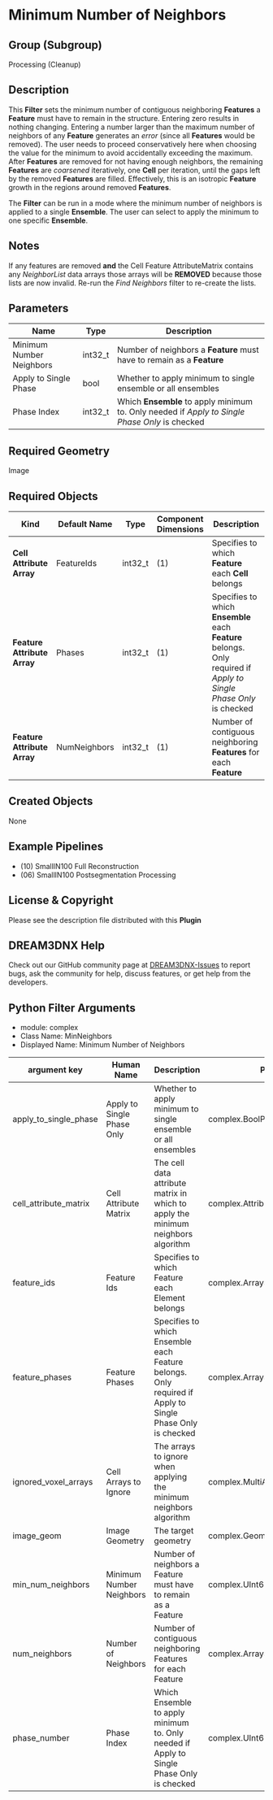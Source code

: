 # Minimum Number of Neighbors


## Group (Subgroup) ##

Processing (Cleanup)

## Description ##

This **Filter** sets the minimum number of contiguous neighboring **Features** a **Feature** must have to remain in the structure. Entering zero results in nothing changing.  Entering a number larger than the maximum number of neighbors of any **Feature** generates an *error* (since all **Features** would be removed). The user needs to proceed conservatively here when choosing the value for the minimum to avoid accidentally exceeding the maximum. After **Features** are removed for not having enough neighbors, the remaining **Features** are *coarsened* iteratively, one **Cell** per iteration, until the gaps left by the removed **Features** are filled.  Effectively, this is an isotropic **Feature** growth in the regions around removed **Features**.

The **Filter** can be run in a mode where the minimum number of neighbors is applied to a single **Ensemble**.  The user can select to apply the minimum to one specific **Ensemble**.

## Notes ##

If any features are removed **and** the Cell Feature AttributeMatrix contains any *NeighborList* data arrays those arrays will be **REMOVED** because those lists are now invalid. Re-run the *Find Neighbors* filter to re-create the lists.

## Parameters ##

| Name | Type | Description |
|------|------|-------------|
| Minimum Number Neighbors | int32_t | Number of neighbors a **Feature** must have to remain as a **Feature** |
| Apply to Single Phase | bool | Whether to apply minimum to single ensemble or all ensembles |
| Phase Index | int32_t | Which **Ensemble** to apply minimum to. Only needed if *Apply to Single Phase Only* is checked |

## Required Geometry ##

Image 

## Required Objects ##

| Kind | Default Name | Type | Component Dimensions | Description |
|------|--------------|------|----------------------|-------------|
| **Cell Attribute Array** | FeatureIds | int32_t | (1) | Specifies to which **Feature** each **Cell** belongs |
| **Feature Attribute Array** | Phases | int32_t | (1) | Specifies to which **Ensemble** each **Feature** belongs. Only required if *Apply to Single Phase Only* is checked  |
| **Feature Attribute Array** | NumNeighbors | int32_t | (1) | Number of contiguous neighboring **Features** for each **Feature** |

## Created Objects ##

None

## Example Pipelines ##

+ (10) SmallIN100 Full Reconstruction
+ (06) SmallIN100 Postsegmentation Processing

## License & Copyright ##

Please see the description file distributed with this **Plugin**

## DREAM3DNX Help

Check out our GitHub community page at [DREAM3DNX-Issues](https://github.com/BlueQuartzSoftware/DREAM3DNX-Issues) to report bugs, ask the community for help, discuss features, or get help from the developers.

## Python Filter Arguments

+ module: complex
+ Class Name: MinNeighbors
+ Displayed Name: Minimum Number of Neighbors

| argument key | Human Name | Description | Parameter Type |
|--------------|------------|-------------|----------------|
| apply_to_single_phase | Apply to Single Phase Only | Whether to apply minimum to single ensemble or all ensembles | complex.BoolParameter |
| cell_attribute_matrix | Cell Attribute Matrix | The cell data attribute matrix in which to apply the minimum neighbors algorithm | complex.AttributeMatrixSelectionParameter |
| feature_ids | Feature Ids | Specifies to which Feature each Element belongs | complex.ArraySelectionParameter |
| feature_phases | Feature Phases | Specifies to which Ensemble each Feature belongs. Only required if Apply to Single Phase Only is checked | complex.ArraySelectionParameter |
| ignored_voxel_arrays | Cell Arrays to Ignore | The arrays to ignore when applying the minimum neighbors algorithm | complex.MultiArraySelectionParameter |
| image_geom | Image Geometry | The target geometry | complex.GeometrySelectionParameter |
| min_num_neighbors | Minimum Number Neighbors | Number of neighbors a Feature must have to remain as a Feature | complex.UInt64Parameter |
| num_neighbors | Number of Neighbors | Number of contiguous neighboring Features for each Feature | complex.ArraySelectionParameter |
| phase_number | Phase Index | Which Ensemble to apply minimum to. Only needed if Apply to Single Phase Only is checked | complex.UInt64Parameter |

